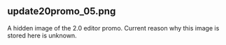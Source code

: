## update20promo_05.png
A hidden image of the 2.0 editor promo. Current reason why this image is stored here is unknown.
